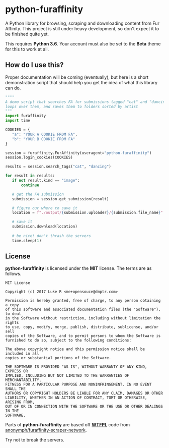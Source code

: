 python-furaffinity
==================
A Python library for browsing, scraping and downloading content from Fur Affinity.
This project is still under heavy development, so don't expect it to be finished quite yet.

This requires **Python 3.6**. Your account must also be set to the **Beta** theme for this to work at all.

## How do I use this?
Proper documentation will be coming (eventually), but here is  a short demonstration script 
that should help you get the idea of what this library can do.
 
 ```python
""""
A demo script that searches FA for submissions tagged "cat" and "dancing",
 loops over them, and saves them to folders sorted by artist
"""
import furaffinity
import time

COOKIES = {
    "a": "YOUR A COOKIE FROM FA",
    "b": "YOUR B COOKIE FROM FA"
}

session = furaffinity.FurAffinity(useragent="python-furaffinity")
session.login_cookies(COOKIES)

results = session.search_tags("cat", "dancing")

for result in results:
    if not result.kind == "image":
        continue

    # get the FA submission
    submission = session.get_submission(result)

    # figure our where to save it
    location = f"./output/{submission.uploader}/{submission.file_name}"

    # save it
    submission.download(location)
    
    # be nice! don't thrash the servers
    time.sleep(1)
```

## License
**python-furaffinity** is licensed under the **MIT** license. The terms are as follows.

```
MIT License

Copyright (c) 2017 Luke R <me+opensouce@dmptr.com>

Permission is hereby granted, free of charge, to any person obtaining a copy
of this software and associated documentation files (the "Software"), to deal
in the Software without restriction, including without limitation the rights
to use, copy, modify, merge, publish, distribute, sublicense, and/or sell
copies of the Software, and to permit persons to whom the Software is
furnished to do so, subject to the following conditions:

The above copyright notice and this permission notice shall be included in all
copies or substantial portions of the Software.

THE SOFTWARE IS PROVIDED "AS IS", WITHOUT WARRANTY OF ANY KIND, EXPRESS OR
IMPLIED, INCLUDING BUT NOT LIMITED TO THE WARRANTIES OF MERCHANTABILITY,
FITNESS FOR A PARTICULAR PURPOSE AND NONINFRINGEMENT. IN NO EVENT SHALL THE
AUTHORS OR COPYRIGHT HOLDERS BE LIABLE FOR ANY CLAIM, DAMAGES OR OTHER
LIABILITY, WHETHER IN AN ACTION OF CONTRACT, TORT OR OTHERWISE, ARISING FROM,
OUT OF OR IN CONNECTION WITH THE SOFTWARE OR THE USE OR OTHER DEALINGS IN THE
SOFTWARE.
```

Parts of **python-furaffinity** are based off **[WTFPL](http://www.wtfpl.net/about/)** code from 
[anonymph/furaffinity-scraper-network](https://bitbucket.org/anonymph/furaffinity-scraper-network). 

Try not to break the servers.

